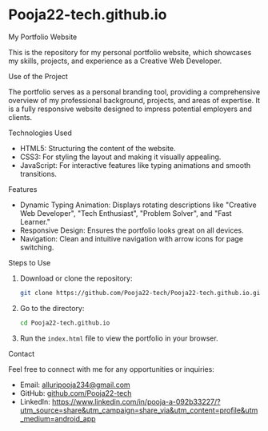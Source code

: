 # Pooja22-tech.github.io

My Portfolio Website

This is the repository for my personal portfolio website, which showcases my skills, projects, and experience as a Creative Web Developer. 

Use of the Project

The portfolio serves as a personal branding tool, providing a comprehensive overview of my professional background, projects, and areas of expertise. It is a fully responsive website designed to impress potential employers and clients.

Technologies Used

- HTML5: Structuring the content of the website.
- CSS3: For styling the layout and making it visually appealing.
- JavaScript: For interactive features like typing animations and smooth transitions.

Features

- Dynamic Typing Animation: Displays rotating descriptions like "Creative Web Developer", "Tech Enthusiast", "Problem Solver", and "Fast Learner."
- Responsive Design: Ensures the portfolio looks great on all devices.
- Navigation: Clean and intuitive navigation with arrow icons for page switching.

Steps to Use

1. Download or clone the repository:
   ```bash
   git clone https://github.com/Pooja22-tech/Pooja22-tech.github.io.git
   ```

2. Go to the directory:
   ```bash
   cd Pooja22-tech.github.io
   ```

3. Run the `index.html` file to view the portfolio in your browser.


Contact

Feel free to connect with me for any opportunities or inquiries:

- Email: alluripooja234@gmail.com
- GitHub: [github.com/Pooja22-tech](https://github.com/Pooja22-tech)
- LinkedIn: https://www.linkedin.com/in/pooja-a-092b33227/?utm_source=share&utm_campaign=share_via&utm_content=profile&utm_medium=android_app
